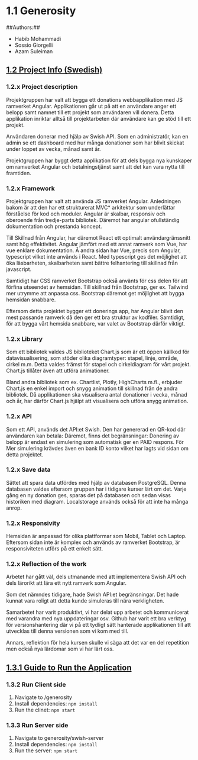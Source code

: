 # 1.1 Generosity

##Authors:## 
- Habib Mohammadi
- Sossio Giorgelli
- Azam Suleiman

## <ins>1.2 Project Info (Swedish)</ins>

### 1.2.x Project description

Projektgruppen har valt att bygga ett donations webbapplikation med JS ramverket Angular. Applikationen går ut på att en användare anger ett belopp samt namnet till ett projekt som användaren vill donera. Detta applikation inriktar alltså till projektarbeten där användare kan ge stöd till ett projekt.

Användaren donerar med hjälp av Swish API. Som en administratör, kan en admin se ett dashboard med hur många donationer som har blivit skickat under loppet av vecka, månad samt år.

Projektgruppen har byggt detta applikation för att dels bygga nya kunskaper om ramverket Angular och betalningstjänst samt att det kan vara nytta till framtiden.

### 1.2.x Framework

Projektgruppen har valt att använda JS ramverket Angular. Anledningen bakom är att den har ett strukturerat MVC\* arkitektur som underlättar förståelse för kod och moduler. Angular är skalbar, responsiv och oberoende från tredje-parts bibliotek. Däremot har angular ofullständig dokumentation och prestanda koncept.

Till Skillnad från Angular, har däremot React ett optimalt användargränssnitt samt hög effektivitet. Angular jämfört med ett annat ramverk som Vue, har vue enklare dokumentation. Å andra sidan har Vue, precis som Angular, typescript vilket inte används i React. Med typescript ges det möjlighet att öka läsbarheten, skalbarheten samt bättre felhantering till skillnad från javascript.

Samtidigt har CSS ramverket Bootstrap också använts för css delen för att förfina utseendet av hemsidan. Till skillnad från Bootstrap, ger ex. Tailwind mer utrymme att anpassa css. Bootstrap däremot get möjlighet att bygga hemsidan snabbare.

Eftersom detta projektet bygger ett donerings app, har Angular blivit den mest passande ramverk då den ger ett bra struktur av kodfiler. Samtidigt, för att bygga vårt hemsida snabbare, var valet av Bootstrap därför viktigt.

### 1.2.x Library

Som ett bibliotek valdes JS biblioteket Chart.js som är ett öppen källkod för datavisualisering, som stöder olika diagramtyper: stapel, linje, område, cirkel m.m. Detta valdes främst för stapel och cirkeldiagram för vårt projekt. Chart.js tillåter även att utföra animationer.

Bland andra bibliotek som ex. Chartlist, Plotly, HighCharts m.fl., erbjuder Chart.js en enkel import och snygg animation till skillnad från de andra bibliotek.
Då applikationen ska visualisera antal donationer i vecka, månad och år, har därför Chart.js hjälpt att visualisera och utföra snygg animation.

### 1.2.x API

Som ett API, används det API:et Swish. Den har genererad en QR-kod där användaren kan betala: Däremot, finns det begränsningar: Donering av belopp är endast en simulering som automatisk ger en PAID respons. För Mer simulering krävdes även en bank ID konto vilket har lagts vid sidan om detta projektet.

### 1.2.x Save data

Sättet att spara data utfördes med hjälp av databasen PostgreSQL. Denna databasen valdes eftersom gruppen har i tidigare kurser lärt om det.
Varje gång en ny donation ges, sparas det på databasen och sedan visas historiken med diagram. Localstorage används också för att inte ha många anrop.

### 1.2.x Responsivity

Hemsidan är anpassad för olika plattformar som Mobil, Tablet och Laptop. Eftersom sidan inte är komplex och används av ramverket Bootstrap, är responsiviteten utförs på ett enkelt sätt.

### 1.2.x Reflection of the work

Arbetet har gått väl, dels utmanande med att implementera Swish API och dels lärorikt att lära ett nytt ramverk som Angular.

Som det nämndes tidigare, hade Swish API:et begränsningar. Det hade kunnat vara roligt att detta kunde simuleras till nära verkligheten.

Samarbetet har varit produktivt, vi har delat upp arbetet och kommunicerat med varandra med nya uppdateringar osv.
Github har varit ett bra verktyg för versionshantering där vi på ett tydligt sätt hanterade applikationen till att utvecklas till denna versionen som vi kom med till.

Annars, reflektion för hela kursen skulle vi säga att det var en del repetition men också nya lärdomar som vi har lärt oss.

## <ins>1.3.1 Guide to Run the Application</ins>

### 1.3.2 Run Client side

1. Navigate to /generosity <br>
2. Install dependencies: `npm install` <br>
3. Run the clinet: `npm start`

### 1.3.3 Run Server side

1. Navigate to generosity/swish-server <br>
2. Install dependencies: `npm install` <br>
3. Run the server: `npm start` <br>
